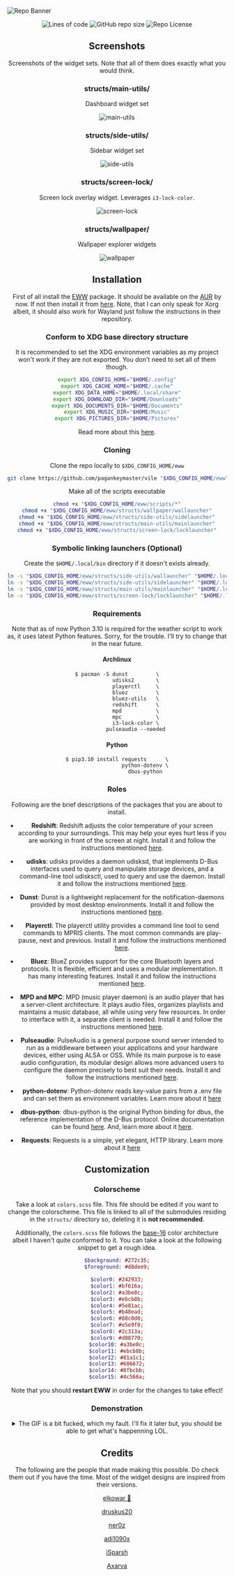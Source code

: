 ![Repo Banner](./assets/readme/banner.jpg)

<div align="center">

![Lines of code](https://img.shields.io/tokei/lines/github/pagankeymaster/vile?color=%2381A1C1&label=LINES&logo=BookStack&logoColor=%2381A1C1&style=for-the-badge)
![GitHub repo size](https://img.shields.io/github/repo-size/pagankeymaster/vile?color=red&label=SIZE&logo=serverless&logoColor=red&style=for-the-badge)
![Repo License](https://img.shields.io/badge/LICENSE-GPL--3.0-%2388c0d0?style=for-the-badge&logo=GNU)

## Screenshots 

Screenshots of the widget sets. Note that all of them does exactly what you would think.

### structs/main-utils/

Dashboard widget set

![main-utils](./assets/screenshots/main-utils.png)

### structs/side-utils/

Sidebar widget set

![side-utils](./assets/screenshots/side-utils.png)

### structs/screen-lock/

Screen lock overlay widget. Leverages `i3-lock-color`.

![screen-lock](./assets/screenshots/screen-lock.png)

### structs/wallpaper/

Wallpaper explorer widgets

![wallpaper](./assets/screenshots/wallpaper.png)

## Installation

First of all install the [EWW](https://github.com/elkowar/eww) package. 
It should be available on the [AUR](https://aur.archlinux.org/packages/eww-git) by now. 
If not then install it from [here](https://elkowar.github.io/eww/).
Note, that I can only speak for Xorg albeit, 
it should also work for Wayland just follow the 
instructions in their repository.

### Conform to XDG base directory structure

It is recommended to set the XDG environment variables as my project won't work if they are
not exported. You don't need to set all of them though.

```bash
export XDG_CONFIG_HOME="$HOME/.config"
export XDG_CACHE_HOME="$HOME/.cache"
export XDG_DATA_HOME="$HOME/.local/share"
export XDG_DOWNLOAD_DIR="$HOME/Downloads"
export XDG_DOCUMENTS_DIR="$HOME/Documents"
export XDG_MUSIC_DIR="$HOME/Music"
export XDG_PICTURES_DIR="$HOME/Pictures"
```

Read more about this [here](https://wiki.archlinux.org/title/XDG_Base_Directory).

### Cloning

Clone the repo locally to `$XDG_CONFIG_HOME/eww`

```bash
git clone https://github.com/pagankeymaster/vile "$XDG_CONFIG_HOME/eww"
```

Make all of the scripts executable

```bash
chmod +x "$XDG_CONFIG_HOME/eww/scripts/*"
chmod +x "$XDG_CONFIG_HOME/eww/structs/wallpaper/wallauncher"
chmod +x "$XDG_CONFIG_HOME/eww/structs/side-utils/sidelauncher"
chmod +x "$XDG_CONFIG_HOME/eww/structs/main-utils/mainlauncher"
chmod +x "$XDG_CONFIG_HOME/eww/structs/screen-lock/locklauncher"
```

### Symbolic linking launchers (Optional)

Create the `$HOME/.local/bin` directory if it doesn't exists already.

```bash
ln -s "$XDG_CONFIG_HOME/eww/structs/side-utils/wallauncher" "$HOME/.local/bin"
ln -s "$XDG_CONFIG_HOME/eww/structs/side-utils/sidelauncher" "$HOME/.local/bin"
ln -s "$XDG_CONFIG_HOME/eww/structs/main-utils/mainlauncher" "$HOME/.local/bin"
ln -s "$XDG_CONFIG_HOME/eww/structs/screen-lock/locklauncher" "$HOME/.local/bin"
```

### Requirements

Note that as of now Python 3.10 is required for the weather script to work as, it
uses latest Python features. Sorry, for the trouble. I'll try to change that in the near future.

#### Archlinux

```
$ pacman -S dunst         \
            udisks2       \
            playerctl     \
            bluez         \
            bluez-utils   \
            redshift      \
            mpd           \
            mpc           \
            i3-lock-color \
            pulseaudio --needed
```

#### Python

```
$ pip3.10 install requests      \
                  python-dotenv \
                  dbus-python

```

### Roles 

Following are the brief descriptions of the packages that you are about to install.

 - **Redshift**: Redshift adjusts the color temperature of your screen according to your surroundings. 
   This may help your eyes hurt less if you are working in front of the screen at night. 
   Install it and follow the instructions mentioned [here](https://wiki.archlinux.org/title/Redshift).

 - **udisks**: udisks provides a daemon udisksd, that implements D-Bus interfaces used to query 
   and manipulate storage devices, and a command-line tool udisksctl, used to query and use the daemon. 
   Install it and follow the instructions mentioned [here](https://wiki.archlinux.org/title/Udisks).

 - **Dunst**: Dunst is a lightweight replacement for the notification-daemons provided by most desktop environments. 
   Install it and follow the instructions mentioned [here](https://wiki.archlinux.org/title/Udisks).

 - **Playerctl**: The playerctl utility provides a command line tool to send commands to MPRIS clients. 
   The most common commands are play-pause, next and previous. 
   Install it and follow the instructions mentioned [here](https://wiki.archlinux.org/title/MPRIS).

 - **Bluez**: BlueZ provides support for the core Bluetooth layers and protocols. 
   It is flexible, efficient and uses a modular implementation. 
   It has many interesting features.
   Install it and follow the instructions mentioned [here](https://wiki.archlinux.org/title/Bluetooth).

 - **MPD and MPC**: MPD (music player daemon) is an audio player that has a server-client architecture.
   It plays audio files, organizes playlists and maintains a music database, 
   all while using very few resources. 
   In order to interface with it, a separate client is needed.
   Install it and follow the instructions mentioned [here](https://wiki.archlinux.org/title/Music_Player_Daemon).

 - **Pulseaudio**: PulseAudio is a general purpose sound server intended to run as a middleware between 
   your applications and your hardware devices, either using ALSA or OSS. 
   While its main purpose is to ease audio configuration, its modular design allows 
   more advanced users to configure the daemon precisely to best suit their needs. 
   Install it and follow the instructions mentioned [here](https://wiki.archlinux.org/title/PulseAudio).

 - **python-dotenv**: Python-dotenv reads key-value pairs from a .env file and can set them 
   as environment variables. Learn more about it [here](https://pypi.org/project/python-dotenv/)

 - **dbus-python**: dbus-python is the original Python binding for dbus, the reference 
   implementation of the D-Bus protocol. Online documentation can be found [here](http://dbus.freedesktop.org/doc/dbus-python/). 
   And, learn more about it [here](https://pypi.org/project/dbus-python/).

 - **Requests**: Requests is a simple, yet elegant, HTTP library. Learn more about it [here](https://pypi.org/project/requests/)

## Customization

### Colorscheme

Take a look at `colors.scss` file. This file should be edited if you want to change the colorscheme. 
This file is linked to all of the submodules residing in the `structs/` directory 
so, deleting it is **not recommended**.

Additionally, the `colors.scss` file follows the [base-16](http://chriskempson.com/projects/base16/) 
color architecture albeit I haven't quite conformed to it. 
You can take a look at the following snippet to get a rough idea.

```sass
$background: #272c35;
$foreground: #d8dee9;

$color0: #242933;
$color1: #bf616a;
$color2: #a3be8c;
$color3: #ebcb8b;
$color4: #5e81ac;
$color5: #b48ead;
$color6: #88c0d0;
$color7: #e5e9f0;
$color8: #2c313a;
$color9: #d08770;
$color10: #a3be8c;
$color11: #ebcb8b;
$color12: #81a1c1;
$color13: #606672;
$color14: #8fbcbb;
$color15: #4c566a;
```

Note that you should **restart EWW** in order for the changes to take effect!

### Demonstration

<details align="center">
  <summary>The GIF is a bit fucked, which my fault. I'll fix it later but, you should be able to get what's happenning LOL.</summary>

  ![Video Demo](./assets/screenshots/demo.gif)
</details>

## Credits

The following are the people that made making this possible. 
Do check them out if you have the time. 
Most of the widget designs are inspired from their versions.

[elkowar 👑](https://github.com/elenapan/dotfiles)

[druskus20](https://github.com/druskus20/eugh)

[ner0z](https://github.com/ner0z/dotfiles)

[adi1090x](https://github.com/adi1090x/widgets)

[iSparsh](https://github.com/iSparsh/gross)

[Axarva](https://github.com/Axarva/dotfiles-2.0)
